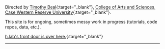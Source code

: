 Directed by [Timothy Beal](https://www.timothybeal.com){:target="_blank"}, [College of Arts and Sciences, Case Western Reserve University](https://artsci.case.edu){:target="_blank"}. 
  
This site is for ongoing, sometimes messy work in progress (tutorials, code repos, data, etc.).  
  
[h.lab's front door is over here.](https://www.case.edu/artsci/hlab){:target="_blank"}  

---
 


  



